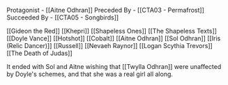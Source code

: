 Protagonist - [[Aitne Odhran]]
Preceded By - [[CTA03 - Permafrost]]
Succeeded By - [[CTA05 - Songbirds]]

[[Gideon the Red]]
[[Khepri]]
[[Shapeless Ones]]
[[The Shapeless Texts]]
[[Doyle Vance]]
[[Hotshot]]
[[Cobalt]]
[[Aitne Odhran]]
[[Sol Odhran]]
[[Iris (Relic Dancer)]]
[[Russell]]
[[Nevaeh Raynor]]
[[Logan Scythia Trevors]]
[[The Death of Judas]]

It ended with Sol and Aitne wishing that [[Twylla Odhran]] were unaffected by Doyle's schemes, and that she was a real girl all along.